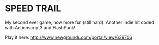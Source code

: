 # SPEED TRAIL
My second ever game, now more fun (still hard). Another indie hit coded with Actionscript3 and FlashPunk!

Play it here: http://www.newgrounds.com/portal/view/639706
